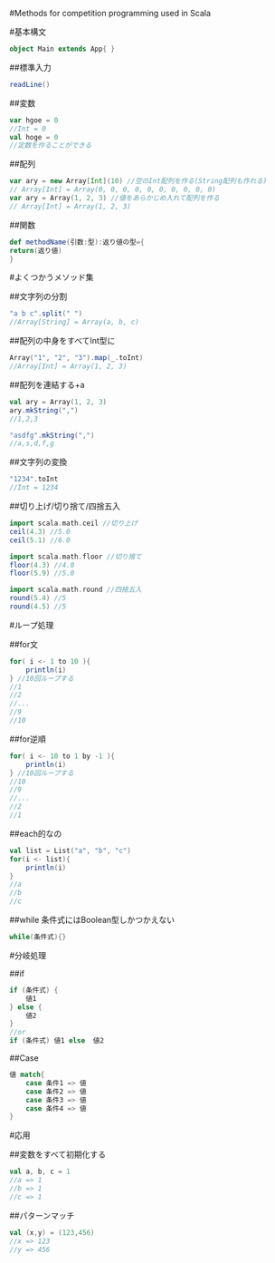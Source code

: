 #Methods for competition programming used in Scala

#基本構文

~~~scala
object Main extends App{ }
~~~

##標準入力

~~~scala
readLine()
~~~

##変数

~~~scala
var hgoe = 0
//Int = 0
val hoge = 0
//定数を作ることができる
~~~~~

##配列

~~~scala
var ary = new Array[Int](10) //空のInt配列を作る(String配列も作れる)
// Array[Int] = Array(0, 0, 0, 0, 0, 0, 0, 0, 0, 0)
var ary = Array(1, 2, 3) //値をあらかじめ入れて配列を作る
// Array[Int] = Array(1, 2, 3)
~~~

##関数

~~~scala
def methodName(引数:型):返り値の型={
return(返り値)
}
~~~

#よくつかうメソッド集

##文字列の分割

~~~scala
"a b c".split(" ")
//Array[String] = Array(a, b, c)
~~~

##配列の中身をすべてInt型に

~~~scala
Array("1", "2", "3").map(_.toInt)
//Array[Int] = Array(1, 2, 3)
~~~

##配列を連結する+a

~~~scala
val ary = Array(1, 2, 3)
ary.mkString(",")
//1,2,3

"asdfg".mkString(",")
//a,s,d,f,g
~~~

##文字列の変換

~~~scala
"1234".toInt
//Int = 1234
~~~

##切り上げ/切り捨て/四捨五入

~~~scala
import scala.math.ceil //切り上げ
ceil(4.3) //5.0
ceil(5.1) //6.0

import scala.math.floor //切り捨て
floor(4.3) //4.0
floor(5.9) //5.0

import scala.math.round //四捨五入
round(5.4) //5
round(4.5) //5
~~~

#ループ処理

##for文

~~~scala
for( i <- 1 to 10 ){
    println(i)
} //10回ループする
//1
//2
//...
//9
//10
~~~

##for逆順
~~~scala
for( i <- 10 to 1 by -1 ){
    println(i)
} //10回ループする
//10
//9
//...
//2
//1
~~~

##each的なの

~~~scala
val list = List("a", "b", "c")
for(i <- list){
    println(i)
}
//a
//b
//c
~~~

##while
条件式にはBoolean型しかつかえない

~~~scala
while(条件式){}
~~~


#分岐処理

##if

~~~scala
if (条件式) {
    値1 
} else {
    値2
}
//or 
if (条件式) 値1 else  値2
~~~

##Case

~~~scala
値 match{
    case 条件1 => 値 
    case 条件2 => 値 
    case 条件3 => 値 
    case 条件4 => 値 
}
~~~

#応用

##変数をすべて初期化する

~~~scala
val a, b, c = 1
//a => 1
//b => 1
//c => 1
~~~

##パターンマッチ

~~~scala
val (x,y) = (123,456)
//x => 123
//y => 456
~~~

